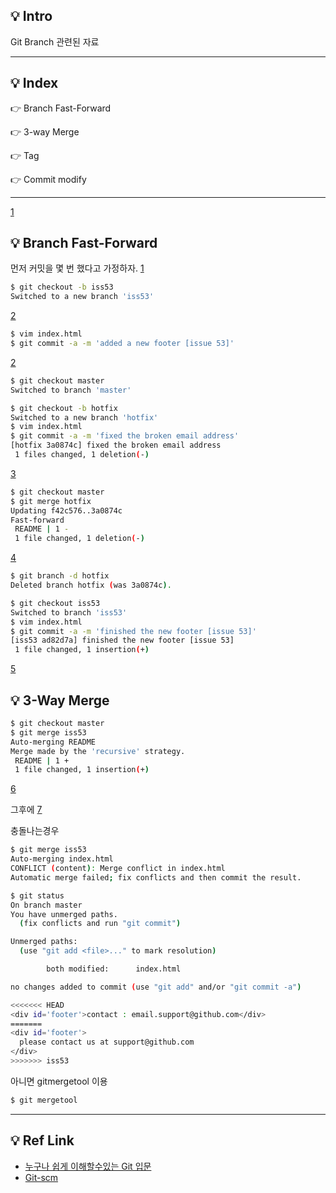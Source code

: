 ## 💡 Intro
Git Branch 관련된 자료 

___
## 💡 Index

👉 Branch Fast-Forward

👉 3-way Merge

👉 Tag

👉 Commit modify 
___
[1]()
## 💡 Branch Fast-Forward
먼저 커밋을 몇 번 했다고 가정하자.
[1](https://git-scm.com/figures/18333fig0310-tn.png)

```bash
$ git checkout -b iss53
Switched to a new branch 'iss53'
```
[2](https://git-scm.com/figures/18333fig0311-tn.png)

```bash
$ vim index.html
$ git commit -a -m 'added a new footer [issue 53]'
```
[2](https://git-scm.com/figures/18333fig0312-tn.png)

```bash
$ git checkout master
Switched to branch 'master'

$ git checkout -b hotfix
Switched to a new branch 'hotfix'
$ vim index.html
$ git commit -a -m 'fixed the broken email address'
[hotfix 3a0874c] fixed the broken email address
 1 files changed, 1 deletion(-)
```
[3](https://git-scm.com/figures/18333fig0313-tn.png)


```bash
$ git checkout master
$ git merge hotfix
Updating f42c576..3a0874c
Fast-forward
 README | 1 -
 1 file changed, 1 deletion(-)
```
[4](https://git-scm.com/figures/18333fig0314-tn.png)

```bash
$ git branch -d hotfix
Deleted branch hotfix (was 3a0874c).

$ git checkout iss53
Switched to branch 'iss53'
$ vim index.html
$ git commit -a -m 'finished the new footer [issue 53]'
[iss53 ad82d7a] finished the new footer [issue 53]
 1 file changed, 1 insertion(+)
```
[5](https://git-scm.com/figures/18333fig0315-tn.png)

## 💡 3-Way Merge

```bash
$ git checkout master
$ git merge iss53
Auto-merging README
Merge made by the 'recursive' strategy.
 README | 1 +
 1 file changed, 1 insertion(+)
```
[6](https://git-scm.com/figures/18333fig0316-tn.png)

그후에
[7](https://git-scm.com/figures/18333fig0317-tn.png)

충돌나는경우

```bash
$ git merge iss53
Auto-merging index.html
CONFLICT (content): Merge conflict in index.html
Automatic merge failed; fix conflicts and then commit the result.

$ git status
On branch master
You have unmerged paths.
  (fix conflicts and run "git commit")

Unmerged paths:
  (use "git add <file>..." to mark resolution)

        both modified:      index.html

no changes added to commit (use "git add" and/or "git commit -a")

<<<<<<< HEAD
<div id='footer'>contact : email.support@github.com</div>
=======
<div id='footer'>
  please contact us at support@github.com
</div>
>>>>>>> iss53
```
아니면 gitmergetool 이용 
```bash
$ git mergetool
```

___


## 💡 Ref Link
* [누구나 쉽게 이해할수있는 Git 입문](https://backlog.com/git-tutorial/kr/stepup/stepup1_1.html)
* [Git-scm](https://git-scm.com/book/ko/v1/Git-%EB%B8%8C%EB%9E%9C%EC%B9%98-%EB%B8%8C%EB%9E%9C%EC%B9%98%EC%99%80-Merge%EC%9D%98-%EA%B8%B0%EC%B4%88)

